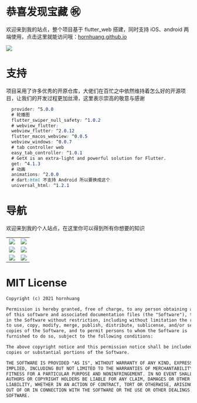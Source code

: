# 恭喜发现宝藏 ㊗️

欢迎来到我的站点，整个项目基于 flutter_web 搭建，同时支持 iOS、android 两端使用，点击这里就能访问哦：[hornhuang.github.io](https://hornhuang.github.io/#/?pg=index&)

![](https://github.com/hornhuang/PictureRepository/blob/master/hornhuang_github_io/hornhuang_github_io_bac.png)

  
# 支持
  
项目采用了许多优秀的开原仓库，大佬们在百忙之中依然维持着怎么好的开源项目，让我们的开发过程更加丝滑，这里表示崇高的敬意与感谢
  
```css
  provider: ^5.0.0
  # 轮播图
  flutter_swiper_null_safety: ^1.0.2
  # webview_flutter:
  webview_flutter: ^2.0.12
  flutter_macos_webview: ^0.0.5
  webview_windows: ^0.0.7
  # tab controller web
  easy_tab_controller: ^1.0.1
  # GetX is an extra-light and powerful solution for Flutter.
  get: ^4.1.3
  # 动画
  animations: ^2.0.0
  # dart:html 不支持 Android 所以要换成这个
  universal_html: ^1.2.1
```

# 导航

欢迎来到我的个人站点，在这里你可以得到所有你想要的知识

<table>
  <tr>
    <td><img src="https://github.com/hornhuang/PictureRepository/blob/master/hornhuang_github_io/hornhuang_github_io_bac_0.gif"></td>
    <td><img src="https://github.com/hornhuang/PictureRepository/blob/master/hornhuang_github_io/hornhuang_github_io_bac_1.gif"></td>
  </tr>
  <tr>
    <td><img src="https://github.com/hornhuang/PictureRepository/blob/master/hornhuang_github_io/hornhuang_github_io_bac_2.gif"></td>
    <td><img src="https://github.com/hornhuang/PictureRepository/blob/master/hornhuang_github_io/hornhuang_github_io_bac_3.gif"></td>
  </tr>
  <tr>
    <td><img src="https://github.com/hornhuang/PictureRepository/blob/master/hornhuang_github_io/hornhuang_github_io_bac_4.gif"></td>
    <td><img src="https://github.com/hornhuang/PictureRepository/blob/master/hornhuang_github_io/hornhuang_github_io_bac_5.gif"></td
  </tr>
</table>

  
# MIT License

```html
Copyright (c) 2021 hornhuang

Permission is hereby granted, free of charge, to any person obtaining a copy
of this software and associated documentation files (the "Software"), to deal
in the Software without restriction, including without limitation the rights
to use, copy, modify, merge, publish, distribute, sublicense, and/or sell
copies of the Software, and to permit persons to whom the Software is
furnished to do so, subject to the following conditions:

The above copyright notice and this permission notice shall be included in all
copies or substantial portions of the Software.

THE SOFTWARE IS PROVIDED "AS IS", WITHOUT WARRANTY OF ANY KIND, EXPRESS OR
IMPLIED, INCLUDING BUT NOT LIMITED TO THE WARRANTIES OF MERCHANTABILITY,
FITNESS FOR A PARTICULAR PURPOSE AND NONINFRINGEMENT. IN NO EVENT SHALL THE
AUTHORS OR COPYRIGHT HOLDERS BE LIABLE FOR ANY CLAIM, DAMAGES OR OTHER
LIABILITY, WHETHER IN AN ACTION OF CONTRACT, TORT OR OTHERWISE, ARISING FROM,
OUT OF OR IN CONNECTION WITH THE SOFTWARE OR THE USE OR OTHER DEALINGS IN THE
SOFTWARE.
```

